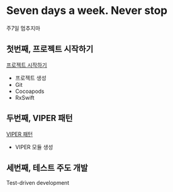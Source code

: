 # Seven days a week. Never stop

주7일 멈추지마

## 첫번째, 프로젝트 시작하기

[프로젝트 시작하기](docs/01.howtostart.md)

- 프로젝트 생성
- Git
- Cocoapods
- RxSwift

## 두번째, VIPER 패턴

[VIPER 패턴](docs/02.viper.md)

- VIPER 모듈 생성

## 세번째, 테스트 주도 개발

Test-driven development
